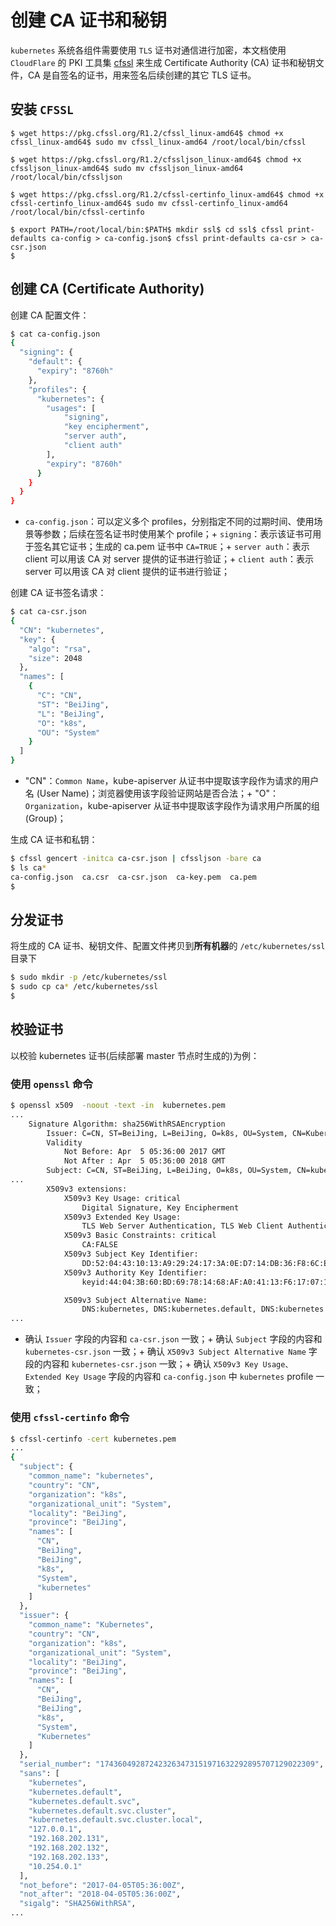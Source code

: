 # 创建 CA 证书和秘钥

`kubernetes` 系统各组件需要使用 `TLS` 证书对通信进行加密，本文档使用 `CloudFlare` 的 PKI 工具集 [cfssl](https://github.com/cloudflare/cfssl) 来生成 Certificate Authority (CA) 证书和秘钥文件，CA 是自签名的证书，用来签名后续创建的其它 TLS 证书。

## 安装 `CFSSL`

```
$ wget https://pkg.cfssl.org/R1.2/cfssl_linux-amd64$ chmod +x cfssl_linux-amd64$ sudo mv cfssl_linux-amd64 /root/local/bin/cfssl

$ wget https://pkg.cfssl.org/R1.2/cfssljson_linux-amd64$ chmod +x cfssljson_linux-amd64$ sudo mv cfssljson_linux-amd64 /root/local/bin/cfssljson

$ wget https://pkg.cfssl.org/R1.2/cfssl-certinfo_linux-amd64$ chmod +x cfssl-certinfo_linux-amd64$ sudo mv cfssl-certinfo_linux-amd64 /root/local/bin/cfssl-certinfo

$ export PATH=/root/local/bin:$PATH$ mkdir ssl$ cd ssl$ cfssl print-defaults ca-config > ca-config.json$ cfssl print-defaults ca-csr > ca-csr.json
$
```

## 创建 CA (Certificate Authority)

创建 CA 配置文件：

``` bash
$ cat ca-config.json
{
  "signing": {
    "default": {
      "expiry": "8760h"
    },
    "profiles": {
      "kubernetes": {
        "usages": [
            "signing",
            "key encipherment",
            "server auth",
            "client auth"
        ],
        "expiry": "8760h"
      }
    }
  }
}
```

+ `ca-config.json`：可以定义多个 profiles，分别指定不同的过期时间、使用场景等参数；后续在签名证书时使用某个 profile；+ `signing`：表示该证书可用于签名其它证书；生成的 ca.pem 证书中 `CA=TRUE`；+ `server auth`：表示 client 可以用该 CA 对 server 提供的证书进行验证；+ `client auth`：表示 server 可以用该 CA 对 client 提供的证书进行验证；

创建 CA 证书签名请求：

``` bash
$ cat ca-csr.json
{
  "CN": "kubernetes",
  "key": {
    "algo": "rsa",
    "size": 2048
  },
  "names": [
    {
      "C": "CN",
      "ST": "BeiJing",
      "L": "BeiJing",
      "O": "k8s",
      "OU": "System"
    }
  ]
}
```

+ "CN"：`Common Name`，kube-apiserver 从证书中提取该字段作为请求的用户名 (User Name)；浏览器使用该字段验证网站是否合法；+ "O"：`Organization`，kube-apiserver 从证书中提取该字段作为请求用户所属的组 (Group)；

生成 CA 证书和私钥：

``` bash
$ cfssl gencert -initca ca-csr.json | cfssljson -bare ca
$ ls ca*
ca-config.json  ca.csr  ca-csr.json  ca-key.pem  ca.pem
$
```

## 分发证书

将生成的 CA 证书、秘钥文件、配置文件拷贝到**所有机器**的 `/etc/kubernetes/ssl` 目录下

``` bash
$ sudo mkdir -p /etc/kubernetes/ssl
$ sudo cp ca* /etc/kubernetes/ssl
$
```

## 校验证书

以校验 kubernetes 证书(后续部署 master 节点时生成的)为例：

### 使用 `openssl` 命令

``` bash
$ openssl x509  -noout -text -in  kubernetes.pem
...
    Signature Algorithm: sha256WithRSAEncryption
        Issuer: C=CN, ST=BeiJing, L=BeiJing, O=k8s, OU=System, CN=Kubernetes
        Validity
            Not Before: Apr  5 05:36:00 2017 GMT
            Not After : Apr  5 05:36:00 2018 GMT
        Subject: C=CN, ST=BeiJing, L=BeiJing, O=k8s, OU=System, CN=kubernetes
...
        X509v3 extensions:
            X509v3 Key Usage: critical
                Digital Signature, Key Encipherment
            X509v3 Extended Key Usage:
                TLS Web Server Authentication, TLS Web Client Authentication
            X509v3 Basic Constraints: critical
                CA:FALSE
            X509v3 Subject Key Identifier:
                DD:52:04:43:10:13:A9:29:24:17:3A:0E:D7:14:DB:36:F8:6C:E0:E0
            X509v3 Authority Key Identifier:
                keyid:44:04:3B:60:BD:69:78:14:68:AF:A0:41:13:F6:17:07:13:63:58:CD

            X509v3 Subject Alternative Name:
                DNS:kubernetes, DNS:kubernetes.default, DNS:kubernetes.default.svc, DNS:kubernetes.default.svc.cluster, DNS:kubernetes.default.svc.cluster.local, IP Address:127.0.0.1, IP Address:10.64.3.7, IP Address:10.254.0.1
...
```

+ 确认 `Issuer` 字段的内容和 `ca-csr.json` 一致；+ 确认 `Subject` 字段的内容和 `kubernetes-csr.json` 一致；+ 确认 `X509v3 Subject Alternative Name` 字段的内容和 `kubernetes-csr.json` 一致；+ 确认 `X509v3 Key Usage、Extended Key Usage` 字段的内容和 `ca-config.json` 中 `kubernetes` profile 一致；

### 使用 `cfssl-certinfo` 命令

``` bash
$ cfssl-certinfo -cert kubernetes.pem
...
{
  "subject": {
    "common_name": "kubernetes",
    "country": "CN",
    "organization": "k8s",
    "organizational_unit": "System",
    "locality": "BeiJing",
    "province": "BeiJing",
    "names": [
      "CN",
      "BeiJing",
      "BeiJing",
      "k8s",
      "System",
      "kubernetes"
    ]
  },
  "issuer": {
    "common_name": "Kubernetes",
    "country": "CN",
    "organization": "k8s",
    "organizational_unit": "System",
    "locality": "BeiJing",
    "province": "BeiJing",
    "names": [
      "CN",
      "BeiJing",
      "BeiJing",
      "k8s",
      "System",
      "Kubernetes"
    ]
  },
  "serial_number": "174360492872423263473151971632292895707129022309",
  "sans": [
    "kubernetes",
    "kubernetes.default",
    "kubernetes.default.svc",
    "kubernetes.default.svc.cluster",
    "kubernetes.default.svc.cluster.local",
    "127.0.0.1",
    "192.168.202.131",
    "192.168.202.132",
    "192.168.202.133",
    "10.254.0.1"
  ],
  "not_before": "2017-04-05T05:36:00Z",
  "not_after": "2018-04-05T05:36:00Z",
  "sigalg": "SHA256WithRSA",
...
```